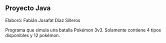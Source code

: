## Proyecto Java

Elaboró: Fabián Josafat Díaz Silleros

Programa que simula una batalla Pokémon 3v3. Solamente contiene 4 tipos disponibles y 12 pokémon.
